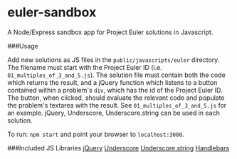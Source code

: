 euler-sandbox
=============

A Node/Express sandbox app for Project Euler solutions in Javascript.

###Usage

Add new solutions as JS files in the `public/javascripts/euler` directory.  The filename must start with the Project Euler ID (i.e. `01_multiples_of_3_and_5.js`). The solution file must contain both the code which returns the result, and a jQuery function which listens to a button contained within a problem's `div`, which has the id of the Project Euler ID.  The button, when clicked, should evaluate the relevant code and populate the problem's textarea with the result.  See `01_multiples_of_3_and_5.js` for an example.  jQuery, Underscore, Underscore.string can be used in each solution.

To run: `npm start` and point your browser to `localhost:3000`.

###Included JS Libraries
[jQuery](http://jquery.com/)
[Underscore](http://underscorejs.org/)
[Underscore.string](http://epeli.github.io/underscore.string/)
[Handlebars](http://handlebarsjs.com/)
